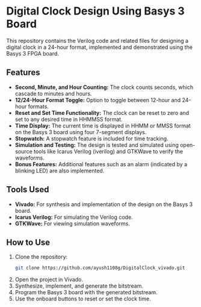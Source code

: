 # Digital Clock Design Using Basys 3 Board

This repository contains the Verilog code and related files for designing a digital clock in a 24-hour format, implemented and demonstrated using the Basys 3 FPGA board.

## Features

- **Second, Minute, and Hour Counting:** The clock counts seconds, which cascade to minutes and hours.
- **12/24-Hour Format Toggle:** Option to toggle between 12-hour and 24-hour formats.
- **Reset and Set Time Functionality:** The clock can be reset to zero and set to any desired time in HHMMSS format.
- **Time Display:** The current time is displayed in HHMM or MMSS format on the Basys 3 board using four 7-segment displays.
- **Stopwatch:** A stopwatch feature is included for time tracking.
- **Simulation and Testing:** The design is tested and simulated using open-source tools like Icarus Verilog (iverilog) and GTKWave to verify the waveforms.
- **Bonus Features:** Additional features such as an alarm (indicated by a blinking LED) are also implemented.

## Tools Used

- **Vivado:** For synthesis and implementation of the design on the Basys 3 board.
- **Icarus Verilog:** For simulating the Verilog code.
- **GTKWave:** For viewing simulation waveforms.

## How to Use

1. Clone the repository:
   ```bash
   git clone https://github.com/ayush1108g/DigitalClock_vivado.git
   ```
2. Open the project in Vivado.
3. Synthesize, implement, and generate the bitstream.
4. Program the Basys 3 board with the generated bitstream.
5. Use the onboard buttons to reset or set the clock time.
